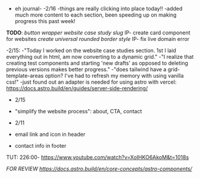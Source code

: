 - eh journal-
  -2/16
  -things are really clicking into place today!!
  -added much more content to each section, been speeding up on making progress this past week!

**TODO**:
_button wrapper_
_website case study slug_
IP- create card component for websites
_create universal rounded border style_
IP- fix live domain error

-2/15:
-"Today I worked on the website case studies section. 1st I laid everything out in html, am now converting to a dynamic grid."
-"I realize that creating test components and starting 'new drafts' as opposed to deleting previous versions makes better progress."
-"does tailwind have a grid-template-areas option? I've had to refresh my memory with using vanilla css!"
-just found out an adapter is needed for using astro with vercel: https://docs.astro.build/en/guides/server-side-rendering/

- 2/15
- "simplify the website process": about, CTA, contact

- 2/11
- email link and icon in header
- contact info in footer

TUT: 226:00- https://www.youtube.com/watch?v=XoIHKO6AkoM&t=1018s

_FOR REVIEW_
*https://docs.astro.build/en/core-concepts/astro-components/*
